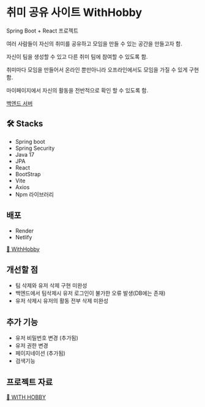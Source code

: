 # 취미 공유 사이트 WithHobby

Spring Boot + React 프로젝트

여러 사람들이 자신의 취미를 공유하고 모임을 만들 수 있는 공간을 만들고자 함.

자신이 팀을 생성할 수 있고 다른 취미 팀에 참여할 수 있도록 함.

취미마다 모임을 만들어서 온라인 뿐만아니라 오프라인에서도 모임을 가질 수 있게 구현함.

마이페이지에서 자신의 활동을 전반적으로 확인 할 수 있도록 함.

<a href="https://github.com/KaengEE/withhobby-backend">백엔드 서버</a>

## 🛠 Stacks

- Spring boot
- Spring Security
- Java 17
- JPA
- React
- BootStrap
- Vite
- Axios
- Npm 라이브러리

## 배포

- Render
- Netlify

<a href="https://withhobby.netlify.app/">🎨 WithHobby</a>

## 개선할 점

- 팀 삭제와 유저 삭제 구현 미완성
- 백엔드에서 팀삭제시 유저 로그인이 불가한 오류 발생(DB에는 존재)
- 유저 삭제시 유저의 활동 전부 삭제 미완성

## 추가 기능

- 유저 비밀번호 변경 (추가됨)
- 유저 권한 변경
- 페이지네이션 (추가됨)
- 검색기능

## 프로젝트 자료

<a href="https://drive.google.com/file/d/1aiIymoxbxMPnyiAbkjHHKUJqIuZtBJn_/view?usp=sharing">📂 WITH HOBBY</a>

